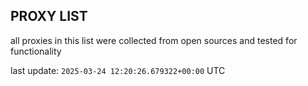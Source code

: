 ## PROXY LIST

all proxies in this list were collected from open sources and tested for functionality

last update: `2025-03-24 12:20:26.679322+00:00` UTC